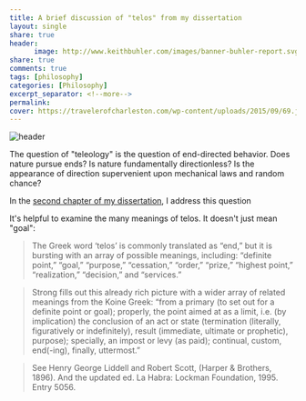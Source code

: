 ```yaml
---
title: A brief discussion of "telos" from my dissertation
layout: single
share: true
header:
      image: http://www.keithbuhler.com/images/banner-buhler-report.svg
share: true
comments: true
tags: [philosophy]
categories: [Philosophy]
excerpt_separator: <!--more-->
permalink: 
cover: https://travelerofcharleston.com/wp-content/uploads/2015/09/69.jpg
---
```


![header](https://travelerofcharleston.com/wp-content/uploads/2015/09/69.jpg)

The question of "teleology" is the question of end-directed behavior. Does nature pursue ends? Is nature fundamentally directionless? Is the appearance of direction supervenient upon mechanical laws and random chance? 

In the [second chapter of my dissertation](http://www.keithbuhler.com/phd/), I address this question

It's helpful to examine the many meanings of telos. It doesn't just mean "goal": 



>The Greek word ‘telos’ is commonly translated as “end,” but it is bursting with an array of possible meanings, including: “definite point,” “goal,” “purpose,” “cessation,” “order,” “prize,” “highest point,” “realization,” “decision,” and “services.” 

>Strong fills out this already rich picture with a wider array of related meanings from the Koine Greek: “from a primary  (to set out for a definite point or goal); properly, the point aimed at as a limit, i.e. (by implication) the conclusion of an act or state (termination (literally, figuratively or indefinitely), result (immediate, ultimate or prophetic), purpose); specially, an impost or levy (as paid); continual, custom, end(-ing), finally, uttermost.” 


> See Henry George Liddell and Robert Scott, (Harper & Brothers, 1896). And the updated ed. La Habra: Lockman Foundation, 1995. Entry 5056.